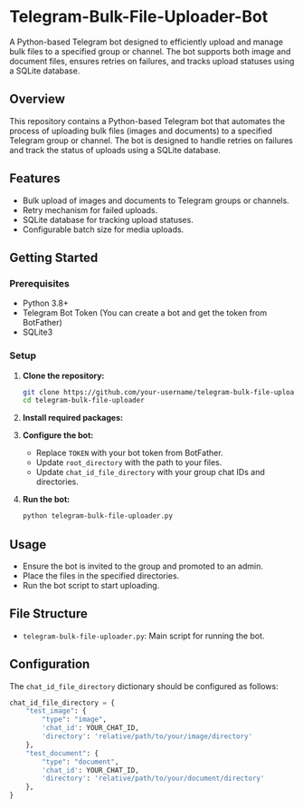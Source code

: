 # Telegram-Bulk-File-Uploader-Bot
A Python-based Telegram bot designed to efficiently upload and manage bulk files to a specified group or channel. The bot supports both image and document files, ensures retries on failures, and tracks upload statuses using a SQLite database.

## Overview
This repository contains a Python-based Telegram bot that automates the process of uploading bulk files (images and documents) to a specified Telegram group or channel. The bot is designed to handle retries on failures and track the status of uploads using a SQLite database.

## Features
- Bulk upload of images and documents to Telegram groups or channels.
- Retry mechanism for failed uploads.
- SQLite database for tracking upload statuses.
- Configurable batch size for media uploads.

## Getting Started

### Prerequisites
- Python 3.8+
- Telegram Bot Token (You can create a bot and get the token from BotFather)
- SQLite3

### Setup

1. **Clone the repository:**
    ```bash
    git clone https://github.com/your-username/telegram-bulk-file-uploader.git
    cd telegram-bulk-file-uploader
    ```

2. **Install required packages:**

3. **Configure the bot:**
    - Replace `TOKEN` with your bot token from BotFather.
    - Update `root_directory` with the path to your files.
    - Update `chat_id_file_directory` with your group chat IDs and directories.

4. **Run the bot:**
    ```bash
    python telegram-bulk-file-uploader.py
    ```

## Usage
- Ensure the bot is invited to the group and promoted to an admin.
- Place the files in the specified directories.
- Run the bot script to start uploading.

## File Structure
- `telegram-bulk-file-uploader.py`: Main script for running the bot.

## Configuration
The `chat_id_file_directory` dictionary should be configured as follows:

```python
chat_id_file_directory = {
    "test_image": {
        "type": "image",
        'chat_id': YOUR_CHAT_ID,
        'directory': 'relative/path/to/your/image/directory'
    },
    "test_document": {
        "type": "document",
        'chat_id': YOUR_CHAT_ID,
        'directory': 'relative/path/to/your/document/directory'
    },
}
